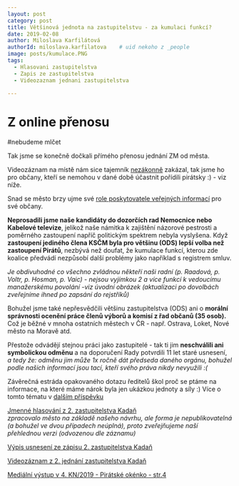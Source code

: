 ```yaml
---
layout: post
category: post
title: Většinová jednota na zastupitelstvu - za kumulaci funkcí?
date: 2019-02-08
author: Miloslava Karfilátová
authorId: miloslava.karfilatova    # uid nekoho z _people
image: posts/kumulace.PNG
tags:
  - Hlasovani zastupitelstva
  - Zapis ze zastupitelstva
  - Videozaznam jednani zastupitelstva
  
---
```


# Z online přenosu

#nebudeme mlčet


Tak jsme se konečně dočkali přímého přenosu jednání ZM od města.

Videozáznam na místě nám sice tajemník [nezákonně](https://www.oziveni.cz/2012/10/vypnete-kamery-zasedli-vasi-zastupci) zakázal, tak jsme ho pro občany, kteří se nemohou v dané době účastnit pořídili pirátsky :) - viz níže.

Snad se město brzy ujme své [role poskytovatele veřejných informací](https://frankbold.org/poradna/kategorie/obce-a-kraje/rada/muzete-porizovat-nahravku-zasedani-zastupitelstva) pro své občany.
 
**Neprosadili jsme naše kandidáty do dozorčích rad Nemocnice nebo Kabelové televize**, jelikož naše námitka k zajištění názorové pestrosti a poměrného zastoupení napříč politickým spektrem nebyla vyslyšena. 
Když **zastoupení jediného člena KSČM byla pro většinu (ODS) lepší volba než zastoupení Pirátů**, nezbývá než doufat, že kumulace funkcí, kterou zde koalice předvádí nezpůsobí další problémy jako například s registrem smluv.

*Je obdivuhodné co všechno zvládnou někteří naši radní (p. Raadová, p. Voltr, p. Hosman, p. Vaic) - nejsou vyjímkou 2 a více funkcí k vedoucímu manažerskému povolání* -*viz úvodní obrázek (aktualizaci po dovolbách zveřejníme ihned po zapsání do rejstříků)* 

Bohužel jsme také nepřesvědčili většinu zastupitelstva (ODS) ani o **morální správnosti ocenění práce členů výborů a komisí z řad občanů (35 osob).** Což je běžné v mnoha ostatních městech v ČR - např. Ostrava, Loket, Nové město na Moravě atd.

Přestože odvádějí stejnou práci jako zastupitelé - tak ti jim **neschválili ani symbolickou odměnu** a na doporučení Rady potvrdili 11 let staré usnesení, *a tedy že: odměnu jim může 1x ročně dát předseda daného orgánu, bohužel podle našich informací jsou tací, kteří svého práva nikdy nevyužili :(*

Závěrečná estráda opakovaného dotazu ředitelů škol proč se ptáme na informace, na které máme nárok byla jen ukázkou jednoty a síly :)
Více o tomto tématu v [dalším příspěvku](https://kadan.pirati.cz/aktuality/3zm.html)

[Jmenné hlasování z 2. zastupitelstva Kadaň](https://drive.google.com/open?id=1OBGxO2tVTEHS9xbspNXZYJo_MYjXqDXv)  
*zpracovalo město na základě našeho návrhu, ale forma je nepublikovatelná (a bohužel ve dvou případech neúplná), proto zveřejňujeme naší přehlednou verzi (odvozenou dle záznamu)*

[Výpis usnesení ze zápisu 2. zastupitelstva Kadaň](http://www.mesto-kadan.cz/obcan/8898/vypis-usneseni-ze-zapisu-z-2-zasedani-zastupitelstva-mesta-)

[Videozáznam z 2. jednání zastupitelstva Kadaň](https://www.youtube.com/watch?v=KamlYnQy-7Y)

[Mediální výstup v 4. KN/2019 - Pirátské okénko - str.4](http://www.kadanskenoviny.cz/files/KN-2019_4_web.pdf)

